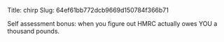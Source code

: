 Title: chirp
Slug: 64ef61bb772dcb9669d150784f366b71

Self assessment bonus: when you figure out HMRC actually owes YOU a thousand pounds.

